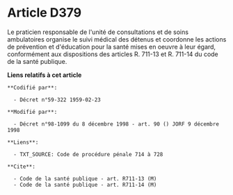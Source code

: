 # Article D379

Le praticien responsable de l'unité de consultations et de soins ambulatoires organise le suivi médical des détenus et
coordonne les actions de prévention et d'éducation pour la santé mises en oeuvre à leur égard, conformément aux dispositions
des articles R. 711-13 et R. 711-14 du code de la santé publique.

**Liens relatifs à cet article**

	**Codifié par**:

	  - Décret n°59-322 1959-02-23

	**Modifié par**:

	  - Décret n°98-1099 du 8 décembre 1998 - art. 90 () JORF 9 décembre 1998

	**Liens**:

	  - TXT_SOURCE: Code de procédure pénale 714 à 728

	**Cite**:

	  - Code de la santé publique - art. R711-13 (M)
	  - Code de la santé publique - art. R711-14 (M)
